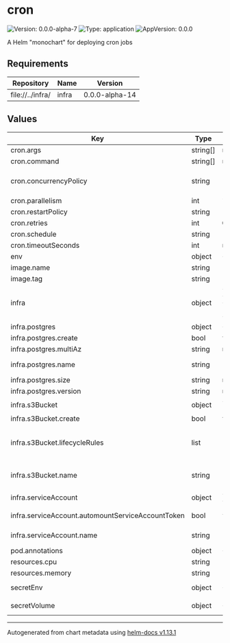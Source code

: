 # cron

![Version: 0.0.0-alpha-7](https://img.shields.io/badge/Version-0.0.0--alpha--7-informational?style=flat-square) ![Type: application](https://img.shields.io/badge/Type-application-informational?style=flat-square) ![AppVersion: 0.0.0](https://img.shields.io/badge/AppVersion-0.0.0-informational?style=flat-square)

A Helm "monochart" for deploying cron jobs

## Requirements

| Repository | Name | Version |
|------------|------|---------|
| file://../infra/ | infra | 0.0.0-alpha-14 |

## Values

| Key | Type | Default | Description |
|-----|------|---------|-------------|
| cron.args | string[] | `nil` | Arguments for the command |
| cron.command | string[] | `nil` | Command to run on the image. e.g [/bin/bash, my-script.sh] |
| cron.concurrencyPolicy | string | `"Allow"` | One of: Allow, Forbid and Replace. Allow - allows concurrently running cron jobs. Forbid - No concurrent runs, if last cron job hasn't finished then skip the new run Replace - Replace the currently running cron job with a new instance. |
| cron.parallelism | int | `1` | Number of pods of the cron job to start |
| cron.restartPolicy | string | `"OnFailure"` | One of: Never or OnFailure. Never - does not restart. OnFailure - will re-run the job if it fails |
| cron.retries | int | `0` | Number of retries on failure of job |
| cron.schedule | string | `"* * * * *"` | Cron formatted schedule for job. |
| cron.timeoutSeconds | int | `nil` | The maximum amount of time the job should run for in seconds. |
| env | object | `{}` | List of environment variables for job container. |
| image.name | string | `"public.ecr.aws/nginx/nginx"` | The container image of your application |
| image.tag | string | `"alpine"` | The container tag that will be run |
| infra | object | `{"postgres":{"create":true,"multiAz":null,"name":"","size":null,"version":null},"s3Bucket":{"create":true,"lifecycleRules":[{"expiration":[{"days":0}],"status":"Disabled"}],"name":""},"serviceAccount":{"annotations":{},"automountServiceAccountToken":false,"enabled":true,"name":""}}` | Configuration for infra |
| infra.postgres | object | `{"create":true,"multiAz":null,"name":"","size":null,"version":null}` | Postgres database configuration. Leave as null for no database. |
| infra.postgres.create | bool | `true` | If a database should be created. Set to false if another app is creating the database. |
| infra.postgres.multiAz | string | `nil` | If database should be a multi-az deployment |
| infra.postgres.name | string | `""` | The database's name. If the database is created in another app, use the same name as the database in that app. |
| infra.postgres.size | string | `nil` | The instance size. Options: micro, small, medium, large or xlarge. |
| infra.postgres.version | string | `nil` | The postgres version to use. Options: 16.2, 15.6 or 14.11 |
| infra.s3Bucket | object | `{"create":true,"lifecycleRules":[{"expiration":[{"days":0}],"status":"Disabled"}],"name":""}` | S3 Bucket configuration. Set to null for no s3 bucket. |
| infra.s3Bucket.create | bool | `true` | If an s3 bucket should be created. Set to false if another app creates the s3 bucket. |
| infra.s3Bucket.lifecycleRules | list | `[{"expiration":[{"days":0}],"status":"Disabled"}]` | Lifecycle rules. See docs at https://marketplace.upbound.io/providers/upbound/provider-aws-s3/v1.2.1/resources/s3.aws.upbound.io/BucketLifecycleConfiguration/v1beta1#doc:spec-forProvider-rule The status field is required on the rule object. |
| infra.s3Bucket.name | string | `""` | Name of the bucket. If the s3 bucket is created in another app, use the same name as the s3 bucket in that app. You must also use the same service account name, provide the aws account id and set automountServiceAccountToken to true |
| infra.serviceAccount | object | `{"annotations":{},"automountServiceAccountToken":false,"enabled":true,"name":""}` | Service account configuration. Configuration is required for accessing AWS resources |
| infra.serviceAccount.automountServiceAccountToken | bool | `false` | If the service account token should be mounted into pods that use the service account. Set to true if using AWS resources. |
| infra.serviceAccount.name | string | `""` | The name of the service account. If accessing S3 buckets, this name must match the serviceAccountName in the infra chart. Defaults to the helmfile release name |
| pod.annotations | object | `{}` |  |
| resources.cpu | string | `"100m"` | Requested CPU time for the pod |
| resources.memory | string | `"64Mi"` | Maximum memory usage for the pod |
| secretEnv | object | `{}` | Secret values that are mounted as environment variables. Formatted as ```<environment variable name>: <plain text value>``` |
| secretVolume | object | `{}` | Secret values that are mounted as a file to /secrets. Formatted as ```<file name>: <base64 encoded value>``` |

----------------------------------------------
Autogenerated from chart metadata using [helm-docs v1.13.1](https://github.com/norwoodj/helm-docs/releases/v1.13.1)
